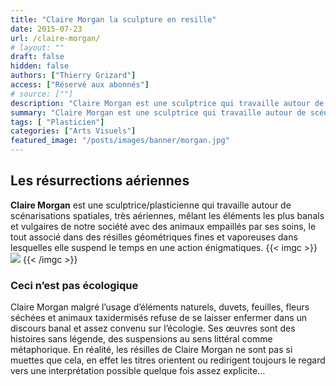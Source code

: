 ```yaml
---
title: "Claire Morgan la sculpture en resille"
date: 2015-07-23
url: /claire-morgan/
# layout: ""
draft: false
hidden: false
authors: ["Thierry Grizard"]
access: ["Réservé aux abonnés"]
# source: [""]
description: "Claire Morgan est une sculptrice qui travaille autour de scénarisations spatiales mêlant le banal, des détritus et une géométrie aérienne"
summary: "Claire Morgan est une sculptrice qui travaille autour de scénarisations spatiales mêlant le banal, des détritus et une géométrie aérienne"
tags: [ "Plasticien"]
categories: ["Arts Visuels"]
featured_image: "/posts/images/banner/morgan.jpg"
---
```

## Les résurrections aériennes

**Claire Morgan** est une sculptrice/plasticienne qui travaille autour de scénarisations spatiales, très aériennes, mêlant les éléments les plus banals et vulgaires de notre société avec des animaux empaillés par ses soins, le tout associé dans des résilles géométriques fines et vaporeuses dans lesquelles elle suspend le temps en une action énigmatiques.
{{< imgc >}}
![](/posts/images/morgan/claire-morgan-sculpture-galerie-karsten-greve1.jpg)
{{< /imgc >}}

### Ceci n’est pas écologique

Claire Morgan malgré l’usage d’éléments naturels, duvets, feuilles, fleurs séchées et animaux taxidermisés refuse de se laisser enfermer dans un discours banal et assez convenu sur l’écologie. Ses œuvres sont des histoires sans légende, des suspensions au sens littéral comme métaphorique. En réalité, les résilles de Claire Morgan ne sont pas si muettes que cela, en effet les titres orientent ou redirigent toujours le regard vers une interprétation possible quelque fois assez explicite...